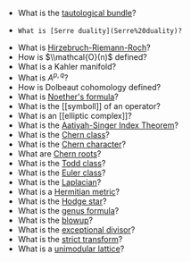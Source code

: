-  What is the [tautological bundle](tautological%20bundle.md)?
-     What is [Serre duality](Serre%20duality)?
-   What is [Hirzebruch-Riemann-Roch](Hirzebruch-Riemann-Roch)?
-   How is $\\mathcal{O}(n)$ defined?
-   What is a Kahler manifold?
-   What is $A^{p, q}$?
-   How is Dolbeaut cohomology defined?
-   What is [Noether's formula](Noether's%20formula)?
-   What is the [[symboll]] of an operator?
-   What is an [[elliptic complex]]?
-   What is the [Aatiyah-Singer Index Theorem](Aatiyah-Singer%20Index%20Theorem)?
-   What is the [Chern class](Chern%20class)?
-   What is the [Chern character](Chern%20character)?
-   What are [Chern roots](Chern%20roots)?
-   What is the [Todd class](Todd%20class)?
-   What is the [Euler class](Euler%20class.md)?
-   What is the [Laplacian](Laplacian)?
-   What is a [Hermitian metric](Hermitian%20metric)?
-   What is the [Hodge star](Hodge%20star)?
-   What is the [genus formula](genus%20formula)?
-   What is the [blowup](blowup.md)?
-   What is the [exceptional divisor](exceptional%20divisor.md)?
-   What is the [strict transform](strict%20transform)?
-   What is a [unimodular lattice](unimodular%20lattice)?